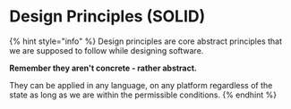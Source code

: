 # Design Principles (SOLID)

{% hint style="info" %}
Design principles are core abstract principles that we are supposed to follow while designing software.&#x20;

**Remember they aren't concrete - rather abstract.**

They can be applied in any language, on any platform regardless of the state as long as we are within the permissible conditions.
{% endhint %}

